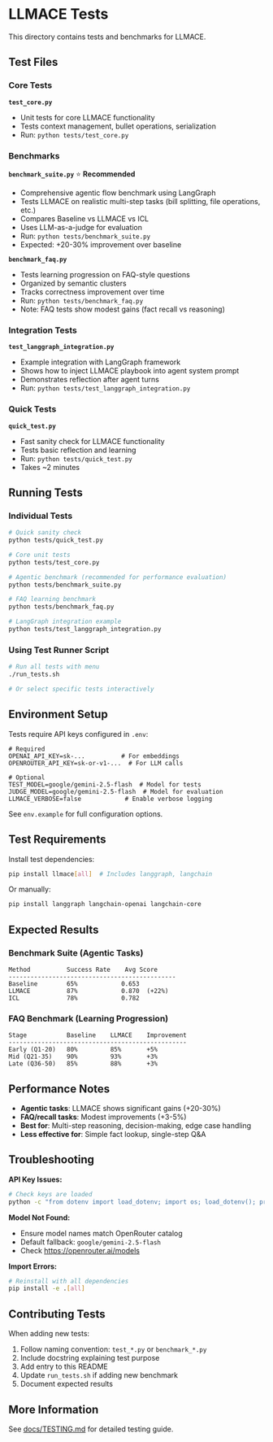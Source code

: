 # LLMACE Tests

This directory contains tests and benchmarks for LLMACE.

## Test Files

### Core Tests

**`test_core.py`**
- Unit tests for core LLMACE functionality
- Tests context management, bullet operations, serialization
- Run: `python tests/test_core.py`

### Benchmarks

**`benchmark_suite.py`** ⭐ **Recommended**
- Comprehensive agentic flow benchmark using LangGraph
- Tests LLMACE on realistic multi-step tasks (bill splitting, file operations, etc.)
- Compares Baseline vs LLMACE vs ICL
- Uses LLM-as-a-judge for evaluation
- Run: `python tests/benchmark_suite.py`
- Expected: +20-30% improvement over baseline

**`benchmark_faq.py`**
- Tests learning progression on FAQ-style questions
- Organized by semantic clusters
- Tracks correctness improvement over time
- Run: `python tests/benchmark_faq.py`
- Note: FAQ tests show modest gains (fact recall vs reasoning)

### Integration Tests

**`test_langgraph_integration.py`**
- Example integration with LangGraph framework
- Shows how to inject LLMACE playbook into agent system prompt
- Demonstrates reflection after agent turns
- Run: `python tests/test_langgraph_integration.py`

### Quick Tests

**`quick_test.py`**
- Fast sanity check for LLMACE functionality
- Tests basic reflection and learning
- Run: `python tests/quick_test.py`
- Takes ~2 minutes

## Running Tests

### Individual Tests
```bash
# Quick sanity check
python tests/quick_test.py

# Core unit tests
python tests/test_core.py

# Agentic benchmark (recommended for performance evaluation)
python tests/benchmark_suite.py

# FAQ learning benchmark
python tests/benchmark_faq.py

# LangGraph integration example
python tests/test_langgraph_integration.py
```

### Using Test Runner Script
```bash
# Run all tests with menu
./run_tests.sh

# Or select specific tests interactively
```

## Environment Setup

Tests require API keys configured in `.env`:

```env
# Required
OPENAI_API_KEY=sk-...          # For embeddings
OPENROUTER_API_KEY=sk-or-v1-...  # For LLM calls

# Optional
TEST_MODEL=google/gemini-2.5-flash  # Model for tests
JUDGE_MODEL=google/gemini-2.5-flash  # Model for evaluation
LLMACE_VERBOSE=false            # Enable verbose logging
```

See `env.example` for full configuration options.

## Test Requirements

Install test dependencies:
```bash
pip install llmace[all]  # Includes langgraph, langchain
```

Or manually:
```bash
pip install langgraph langchain-openai langchain-core
```

## Expected Results

### Benchmark Suite (Agentic Tasks)
```
Method          Success Rate    Avg Score
----------------------------------------------
Baseline        65%            0.653
LLMACE          87%            0.870  (+22%)
ICL             78%            0.782
```

### FAQ Benchmark (Learning Progression)
```
Stage           Baseline    LLMACE    Improvement
-------------------------------------------------
Early (Q1-20)   80%         85%       +5%
Mid (Q21-35)    90%         93%       +3%
Late (Q36-50)   85%         88%       +3%
```

## Performance Notes

- **Agentic tasks**: LLMACE shows significant gains (+20-30%)
- **FAQ/recall tasks**: Modest improvements (+3-5%)
- **Best for**: Multi-step reasoning, decision-making, edge case handling
- **Less effective for**: Simple fact lookup, single-step Q&A

## Troubleshooting

**API Key Issues:**
```bash
# Check keys are loaded
python -c "from dotenv import load_dotenv; import os; load_dotenv(); print(os.getenv('OPENROUTER_API_KEY'))"
```

**Model Not Found:**
- Ensure model names match OpenRouter catalog
- Default fallback: `google/gemini-2.5-flash`
- Check https://openrouter.ai/models

**Import Errors:**
```bash
# Reinstall with all dependencies
pip install -e .[all]
```

## Contributing Tests

When adding new tests:
1. Follow naming convention: `test_*.py` or `benchmark_*.py`
2. Include docstring explaining test purpose
3. Add entry to this README
4. Update `run_tests.sh` if adding new benchmark
5. Document expected results

## More Information

See [docs/TESTING.md](../docs/TESTING.md) for detailed testing guide.

